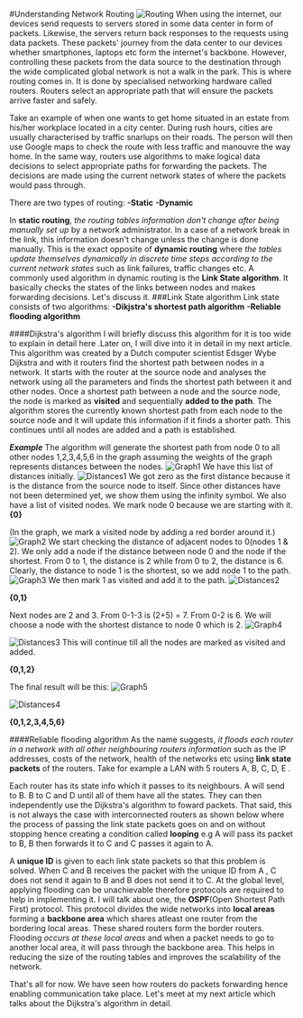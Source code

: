 #Understanding Network Routing
![Routing](routing.jpeg)
When using the internet, our devices send requests to servers stored in some data center in form of packets. Likewise, the servers return back responses to the requests using data packets.
These packets' journey from the data center to our devices whether smartphones, laptops etc form the internet's backbone.
However, controlling these packets from the data source to the destination through the wide complicated global network is not a walk in the park.
This is where routing comes in. It is done by specialised networking hardware called routers.
Routers select an appropriate path that will ensure the packets arrive faster and safely.

Take an example of when one wants to get home situated in an estate from his/her workplace located in a city center. During rush hours, cities are usually characterised by traffic snarlups on their roads. The person will then use Google maps to check the route with less traffic and manouvre the way home.
In the same way, routers use algorithms to make logical data decisions to select appropriate paths for forwarding the packets. The decisions are made using the current network states of where the packets would pass through.

There are two types of routing:
**-Static**
**-Dynamic**

In **static routing**, *the routing tables information don't change after being manually set up* by a network administrator. In a case of a network break in the link, this information doesn't change unless the change is done manually.
This is the exact opposite of **dynamic routing** where *the tables update themselves dynamically in discrete time steps according to the current network states* such as link failures, traffic changes etc.
A commonly used algorithm in dynamic routing is the **Link State algorithm**. It basically checks the states of the links between nodes and makes forwarding decisions.
Let's discuss it.
###Link State algorithm
Link state consists of two algorithms:
**-Dikjstra's shortest path algorithm**
**-Reliable flooding algorithm**

####Dijkstra's algorithm
I will briefly discuss this algorithm for it is too wide to explain in detail here .Later on, I will dive into it in detail in my next article.
This algorithm was created by a Dutch computer scientist Edsger Wybe Dijkstra and with it routers find the shortest path between nodes in a network.
It starts with the router at the source node and analyses the network using all the parameters and finds the shortest path between it and other nodes.
Once a shortest path between a node and the source node, the node is marked as **visited** and sequentially **added to the path**.
The algorithm stores the currently known shortest path from each node to the source node and it will update this information if it finds a shorter path.
This continues until all nodes are added and a path is established.

  ***Example***
The algorithm will generate the shortest path from node 0 to all other nodes 1,2,3,4,5,6 in the graph assuming the weights of the graph represents distances between the nodes.
![Graph1](routing1.png)
We have this list of distances initially.
![Distances1](routing2.png)
We got zero as the first distance because it is the distance from the source node to itself.
Since other distances have not been determined yet, we show them using the infinity symbol.
We also have a list of visited nodes. We mark node 0 because we are starting with it. 
**{0}**

(In the graph, we mark a visited node by adding a red border around it.)
![Graph2](routing3.png)
We start checking the distance of adjacent nodes to 0(nodes 1 & 2).
We only add a node if the distance between node 0 and the node if the shortest.
From 0 to 1, the distance is 2 while from 0 to 2, the distance is 6. Clearly, the distance to node 1 is the shortest, so we add node 1 to the path.
![Graph3](routing4.png)
We then mark 1 as visited and add it to the path.
![Distances2](routing5.png)

**{0,1}**


Next nodes are 2 and 3. 
From 0-1-3 is (2+5) = 7.
From 0-2 is 6.
We will choose a node with the shortest distance to node 0 which is 2.
![Graph4](routing6.png)

![Distances3](routing7.png)
 This will continue till all the nodes are marked as visited and added.



**{0,1,2}**

The final result will be this:
![Graph5](routing8.png)

![Distances4](routing9.png)

**{0,1,2,3,4,5,6}**

####Reliable flooding algorithm
As the name suggests, *it floods each router in a network with all other neighbouring routers information* such as the IP addresses, costs of the network, health of the networks etc using **link state packets** of the routers.
 Take for example a LAN with 5 routers A, B, C, D, E .

Each router has its state info which it passes to its neighbours. A will send to B. B to C and D until all of them have all the states.
They can then independently use the Dijkstra's algorithm to foward packets.
That said, this is not always the case with interconnected routers as shown below where the process of passing the link state packets goes on and on without stopping hence creating a condition called **looping** e.g A will pass its packet to B, B then forwards it to C and C passes it again to A.

A **unique ID** is given to each link state packets so that this problem is solved.
When C and B receives the packet with the unique ID from A , C does not send it again to B and B does not send it to C.
At the global level, applying flooding can be unachievable therefore protocols are required to help in implementing it.
I will talk about one, the **OSPF**(Open Shortest Path First) protocol.
This protocol divides the wide networks into **local areas** forming a **backbone area** which shares atleast one router from the bordering local areas. These shared routers form the border routers.
Flooding *occurs at these local areas* and when a packet needs to go to another local area, it will pass through the backbone area.
This helps in reducing the size of the routing tables and improves the scalability of the network.


That's all for now. We have seen how routers do packets forwarding hence enabling communication take place. Let's meet at my next article which talks about the Dijkstra's algorithm in detail.
